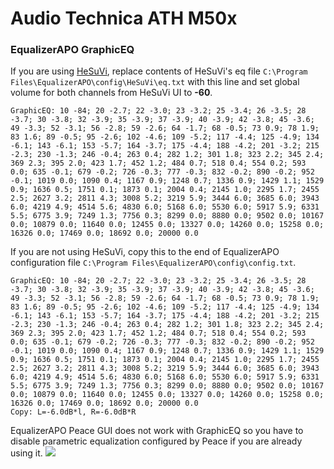 # Audio Technica ATH M50x
### EqualizerAPO GraphicEQ
If you are using [HeSuVi](https://sourceforge.net/projects/hesuvi/), replace contents of HeSuVi's eq file `C:\Program Files\EqualizerAPO\config\HeSuVi\eq.txt` with this line and set global volume for both channels from HeSuVi UI to **-60**.
```
GraphicEQ: 10 -84; 20 -2.7; 22 -3.0; 23 -3.2; 25 -3.4; 26 -3.5; 28 -3.7; 30 -3.8; 32 -3.9; 35 -3.9; 37 -3.9; 40 -3.9; 42 -3.8; 45 -3.6; 49 -3.3; 52 -3.1; 56 -2.8; 59 -2.6; 64 -1.7; 68 -0.5; 73 0.9; 78 1.9; 83 1.6; 89 -0.5; 95 -2.6; 102 -4.6; 109 -5.2; 117 -4.4; 125 -4.9; 134 -6.1; 143 -6.1; 153 -5.7; 164 -3.7; 175 -4.4; 188 -4.2; 201 -3.2; 215 -2.3; 230 -1.3; 246 -0.4; 263 0.4; 282 1.2; 301 1.8; 323 2.2; 345 2.4; 369 2.3; 395 2.0; 423 1.7; 452 1.2; 484 0.7; 518 0.4; 554 0.2; 593 0.0; 635 -0.1; 679 -0.2; 726 -0.3; 777 -0.3; 832 -0.2; 890 -0.2; 952 -0.1; 1019 0.0; 1090 0.4; 1167 0.9; 1248 0.7; 1336 0.9; 1429 1.1; 1529 0.9; 1636 0.5; 1751 0.1; 1873 0.1; 2004 0.4; 2145 1.0; 2295 1.7; 2455 2.5; 2627 3.2; 2811 4.3; 3008 5.2; 3219 5.9; 3444 6.0; 3685 6.0; 3943 6.0; 4219 4.9; 4514 5.6; 4830 6.0; 5168 6.0; 5530 6.0; 5917 5.9; 6331 5.5; 6775 3.9; 7249 1.3; 7756 0.3; 8299 0.0; 8880 0.0; 9502 0.0; 10167 0.0; 10879 0.0; 11640 0.0; 12455 0.0; 13327 0.0; 14260 0.0; 15258 0.0; 16326 0.0; 17469 0.0; 18692 0.0; 20000 0.0
```
If you are not using HeSuVi, copy this to the end of EqualizerAPO configuration file `C:\Program Files\EqualizerAPO\config\config.txt`.
```
GraphicEQ: 10 -84; 20 -2.7; 22 -3.0; 23 -3.2; 25 -3.4; 26 -3.5; 28 -3.7; 30 -3.8; 32 -3.9; 35 -3.9; 37 -3.9; 40 -3.9; 42 -3.8; 45 -3.6; 49 -3.3; 52 -3.1; 56 -2.8; 59 -2.6; 64 -1.7; 68 -0.5; 73 0.9; 78 1.9; 83 1.6; 89 -0.5; 95 -2.6; 102 -4.6; 109 -5.2; 117 -4.4; 125 -4.9; 134 -6.1; 143 -6.1; 153 -5.7; 164 -3.7; 175 -4.4; 188 -4.2; 201 -3.2; 215 -2.3; 230 -1.3; 246 -0.4; 263 0.4; 282 1.2; 301 1.8; 323 2.2; 345 2.4; 369 2.3; 395 2.0; 423 1.7; 452 1.2; 484 0.7; 518 0.4; 554 0.2; 593 0.0; 635 -0.1; 679 -0.2; 726 -0.3; 777 -0.3; 832 -0.2; 890 -0.2; 952 -0.1; 1019 0.0; 1090 0.4; 1167 0.9; 1248 0.7; 1336 0.9; 1429 1.1; 1529 0.9; 1636 0.5; 1751 0.1; 1873 0.1; 2004 0.4; 2145 1.0; 2295 1.7; 2455 2.5; 2627 3.2; 2811 4.3; 3008 5.2; 3219 5.9; 3444 6.0; 3685 6.0; 3943 6.0; 4219 4.9; 4514 5.6; 4830 6.0; 5168 6.0; 5530 6.0; 5917 5.9; 6331 5.5; 6775 3.9; 7249 1.3; 7756 0.3; 8299 0.0; 8880 0.0; 9502 0.0; 10167 0.0; 10879 0.0; 11640 0.0; 12455 0.0; 13327 0.0; 14260 0.0; 15258 0.0; 16326 0.0; 17469 0.0; 18692 0.0; 20000 0.0
Copy: L=-6.0dB*l, R=-6.0dB*R
```
EqualizerAPO Peace GUI does not work with GraphicEQ so you have to disable parametric equalization configured by Peace if you are already using it.
![](https://raw.githubusercontent.com/jaakkopasanen/AutoEq/master/results/Headphone.com/headphoncecom/onear/Audio%20Technica%20ATH%20M50x/Audio%20Technica%20ATH%20M50x.png)
